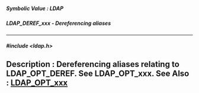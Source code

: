 ##### Symbolic Value : LDAP
##### LDAP_DEREF_xxx - Dereferencing aliases
---
##### #include <ldap.h>
**Description :**
Dereferencing aliases relating to LDAP_OPT_DEREF.  See LDAP_OPT_xxx.
**See Also :**
[LDAP_OPT_xxx](D:/md_files/LDAP_OPT_xxx.md)
---
